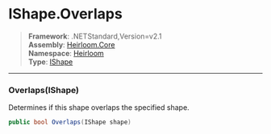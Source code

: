 # IShape.Overlaps

> **Framework**: .NETStandard,Version=v2.1  
> **Assembly**: [Heirloom.Core][0]  
> **Namespace**: [Heirloom][0]  
> **Type**: [IShape][1]

--------------------------------------------------------------------------------

### Overlaps(IShape)

Determines if this shape overlaps the specified shape.

```cs
public bool Overlaps(IShape shape)
```

[0]: ../Heirloom.Core.md
[1]: Heirloom.IShape.md
